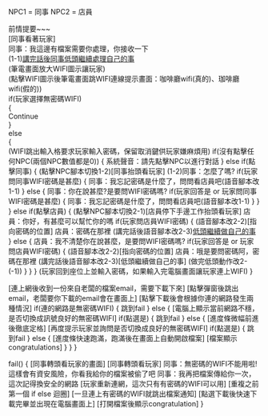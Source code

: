 NPC1 = 同事
NPC2 = 店員

前情提要~~~  
[同事看著玩家]  
同事：我這邊有檔案需要你處理，你接收一下  
(1-1)[講完話後同事低頭繼續處理自己的事](做完低頭動作改1-0)  
(筆電畫面放大WIFI圖示讓玩家)  
(點擊WIFI圖示後筆電畫面跳WIFI連線提示畫面：咖啡廳wifi(真的)、珈啡廳wifi(假的))  
if(玩家選擇無密碼WIFI)  
{  
	Continue  
}  
else  
{  
	(WIFI跳出輸入格要求玩家輸入密碼，保留取消鍵供玩家嫌麻煩用)
	if(沒有點擊任何NPC(兩個NPC數值都是0))
    {
	    系統聲音：請先點擊NPC以進行對話
    }
    else if(點擊同事)
    {
	    (點擊NPC腳本切換1-2)[同事抬頭看玩家]
	    (1-2)同事：怎麼了嗎?
	    if(玩家問同事WIFI密碼是甚麼)
        {
	        同事：我忘記密碼是什麼了，問問看店員吧(語音腳本改1-1)
        }
        else
        {
	        同事：你在說甚麼?是要問WIFI密碼嗎?
	if(玩家回答是 or 玩家問同事WIFI密碼是甚麼)
{
	同事：我忘記密碼是什麼了，問問看店員吧(語音腳本改1-1)
}
}
}
else if(點擊店員)
{
	(點擊NPC腳本切換2-1)[店員停下手邊工作抬頭看玩家]
	店員：你好，有甚麼可以幫忙你的嗎
	if(玩家問店員WIFI密碼)
{
	(語音腳本改2-2)[指向密碼的位置]
	店員：密碼在那裡
	(講完話後語音腳本改2-3)[低頭繼續做自己的事](做完低頭動作腳本改2–(-1))
}
else
{
	店員：我不清楚你在說甚麼，是要問WIFI密碼嗎?
	if(玩家回答是 or 玩家問店員WIFI密碼)
{
	(語音腳本改2-2)[指向密碼的位置]
		店員：哦是要問密碼阿，密碼在那裡
		(講完話後語音腳本改2-3)[低頭繼續做自己的事]
(做完低頭動作改2-(-1))
}
}
}
(玩家回到座位上並輸入密碼，如果輸入完電腦畫面讓玩家連上WIFI)
}

[連上網後收到一份來自老闆的檔案email，需要下載下來]
[點擊彈窗後跳出email，老闆要你下載的email會在畫面上]
[點擊下載後會根據你連的網路發生兩種情況]
if(連的網路是無密碼WIFI)
{
	跳到fail
}
else
{
	[電腦上顯示當前網路不穩，是否切換成訊號良好的無密碼WIFI]
	if(點選是)
{
	跳到fail
}
else
{
	[進度條微幅前進後徹底定格]
	[再度提示玩家並詢問是否切換成良好的無密碼WIFI]
	if(點選是)
{
	跳到fail
}
else
{
	[進度條快速跑滿，跑滿後在畫面上自動開啟檔案]
	[檔案顯示congratulations]
}
}
}

fail()
{
	[同事轉頭看玩家的畫面]
	[同事轉頭看玩家]
	同事：無密碼的WIFI不能用啦!這樣會有資安風險，你看我給你的檔案被偷了吧
	同事：我再把檔案傳給你一次，這次記得換安全的網路
	[玩家重新連網，這次只有有密碼的WIFI可以用]
	[重複之前第一個 if else 迴圈]
	[一旦連上有密碼的WIFI就跳出檔案通知]
    [點選下載後快速下載完畢並出現在電腦畫面上]
	[打開檔案後顯示congratulation]
}
